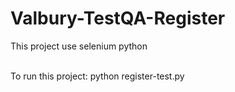 # Valbury-TestQA-Register

This project use selenium python

<br />To run this project: python register-test.py

